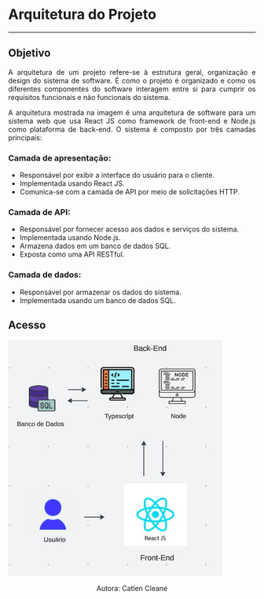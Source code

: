 # **Arquitetura do Projeto**
<hr style="border: 0; height: 1px; background-color: #000000;">

## **Objetivo**

 <p align="justify">A arquitetura de um projeto refere-se à estrutura geral, organização e design do sistema de software. É como o projeto é organizado e como os diferentes componentes do software interagem entre si para cumprir os requisitos funcionais e não funcionais do sistema.</p>
 <p align="justify">A arquitetura mostrada na imagem é uma arquitetura de software para um sistema web que usa React JS como framework de front-end e Node.js como plataforma de back-end. O sistema é composto por três camadas principais:</p>

### Camada de apresentação:

- Responsável por exibir a interface do usuário para o cliente.
- Implementada usando React JS.
- Comunica-se com a camada de API por meio de solicitações HTTP.

### Camada de API:

- Responsável por fornecer acesso aos dados e serviços do sistema.
- Implementada usando Node.js.
- Armazena dados em um banco de dados SQL.
- Exposta como uma API RESTful.

### Camada de dados:

- Responsável por armazenar os dados do sistema.
- Implementada usando um banco de dados SQL.

## **Acesso**
![alt text](arquitetura.jpeg)

<center>Autora: Catlen Cleane</center>